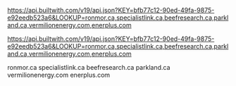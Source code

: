 https://api.builtwith.com/v19/api.json?KEY=bfb77c12-90ed-49fa-9875-e92eedb523a6&LOOKUP=ronmor.ca,specialistlink.ca,beefresearch.ca,parkland.ca,vermilionenergy.com,enerplus.com



https://api.builtwith.com/v19/api.json?KEY=bfb77c12-90ed-49fa-9875-e92eedb523a6&LOOKUP=ronmor.ca,specialistlink.ca,beefresearch.ca,parkland.ca,vermilionenergy.com,enerplus.com


ronmor.ca
specialistlink.ca
beefresearch.ca
parkland.ca
vermilionenergy.com
enerplus.com